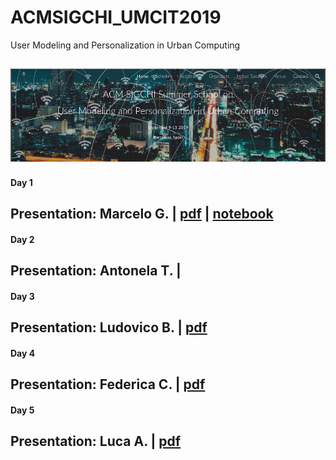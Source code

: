 # ACMSIGCHI_UMCIT2019
User Modeling and Personalization in Urban Computing

![ACM](https://github.com/kennedyCzar/ACMSIGCHI_UMCIT2019/blob/master/IMAGES/IMG1.png)
-----------------------------
#### Day 1
Presentation: **Marcelo G.** | [pdf](https://github.com/kennedyCzar/ACMSIGCHI_UMCIT2019/blob/master/PRESENTATION%20SUMMARY/Mobile%20Crowdsensing.pdf) | [notebook](https://github.com/kennedyCzar/ACMSIGCHI_UMCIT2019/blob/master/NOTEBOOKS/Visua_Golocation.ipynb)
-----------------------------
#### Day 2
Presentation: **Antonela T.** | 
-----------------------------
#### Day 3
Presentation: **Ludovico B.** | [pdf](https://github.com/kennedyCzar/ACMSIGCHI_UMCIT2019/blob/master/PRESENTATION%20SUMMARY/poi_recommendation.pdf)
-----------------------------
#### Day 4
Presentation: **Federica C.** | [pdf](https://github.com/kennedyCzar/ACMSIGCHI_UMCIT2019/blob/master/PRESENTATION%20SUMMARY/talk_summer01.pdf)
-----------------------------
#### Day 5
Presentation: **Luca A.** | [pdf](https://github.com/kennedyCzar/ACMSIGCHI_UMCIT2019/blob/master/PRESENTATION%20SUMMARY/barcelona_summerschool_2019.pdf)
-----------------------------

